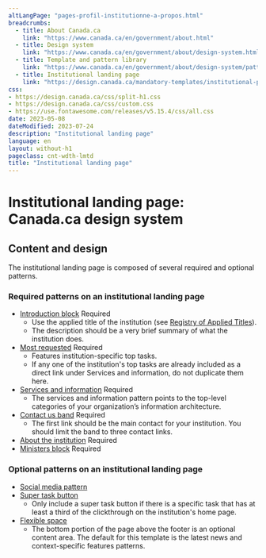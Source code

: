```yaml
---
altLangPage: "pages-profil-institutionne-a-propos.html"
breadcrumbs:
  - title: About Canada.ca
    link: "https://www.canada.ca/en/government/about.html"
  - title: Design system
    link: "https://www.canada.ca/en/government/about/design-system.html"
  - title: Template and pattern library
    link: "https://www.canada.ca/en/government/about/design-system/pattern-library.html"
  - title: Institutional landing page
    link: "https://design.canada.ca/mandatory-templates/institutional-profile-pages.html"    
css:
- https://design.canada.ca/css/split-h1.css
- https://design.canada.ca/css/custom.css
- https://use.fontawesome.com/releases/v5.15.4/css/all.css
date: 2023-05-08
dateModified: 2023-07-24
description: "Institutional landing page"
language: en
layout: without-h1
pageclass: cnt-wdth-lmtd
title: "Institutional landing page"
---
```

<h1 property="name" id="wb-cont" dir="ltr"><span class="stacked"><span>Institutional landing page</span>: <span>Canada.ca design system</span></span></h1>
<h2>Content and design</h2>
<p>The institutional landing page is composed of several required and optional patterns.</p>
<h3>Required patterns on an institutional landing page</h3>
<ul class="mrgn-tp-lg">
  <li><a href="#">Introduction block</a> <span class="label label-danger">Required</span>
    <ul>
      <li>Use the applied title of the institution (see <a href="https://www.tbs-sct.gc.ca/hgw-cgf/oversight-surveillance/communications/fip-pcim/reg-eng.asp">Registry of Applied Titles</a>).</li>
      <li>The description should be a very brief summary of what the institution does.</li>
    </ul>
  </li>
  <li><a href="#">Most requested</a> <span class="label label-danger">Required</span>
    <ul>
      <li>Features institution-specific top tasks.</li>
      <li>If any one of the institution's top tasks are already included as a direct link under Services and information, do not duplicate them here.</li>
    </ul>
  </li>
  <li><a href="#">Services and information</a> <span class="label label-danger">Required</span>
    <ul>
      <li>The services and information pattern points to the top-level categories of your organization’s information architecture.</li>
    </ul>
  </li>
  <li><a href="#">Contact us band</a> <span class="label label-danger">Required</span>
    <ul>
      <li>The first link should be the main contact for your institution. You should limit the band to three contact links.</li>
    </ul>
  </li>
  <li><a href="#">About the institution</a> <span class="label label-danger">Required</span></li>
  <li><a href="#">Ministers block</a> <span class="label label-danger">Required</span></li>
</ul>
<h3>Optional patterns on an institutional landing page</h3>
<ul class="mrgn-tp-lg">
  <li><a href="#">Social media pattern</a></li>
  <li><a href="#">Super task button</a>
    <ul>
      <li>Only include a super task button if there is a specific task that has at least a third of the clickthrough on the institution's home page.</li>
    </ul>
  </li>
  <li><a href="#">Flexible space</a>
    <ul>
      <li>The bottom portion of the page above the footer is an optional content area. The default for this template is the latest news and context-specific features patterns.</li>
    </ul>
  </li>
</ul>
